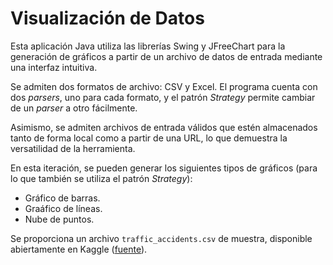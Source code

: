 # Visualización de Datos

Esta aplicación Java utiliza las librerías Swing y JFreeChart para la generación de gráficos a partir de un archivo de datos de entrada mediante una interfaz intuitiva.

Se admiten dos formatos de archivo: CSV y Excel. El programa cuenta con dos *parsers*, uno para cada formato, y el patrón *Strategy* permite cambiar de un *parser* a otro fácilmente.

Asimismo, se admiten archivos de entrada válidos que estén almacenados tanto de forma local como a partir de una URL, lo que demuestra la versatilidad de la herramienta.

En esta iteración, se pueden generar los siguientes tipos de gráficos (para lo que también se utiliza el patrón *Strategy*):
* Gráfico de barras.
* Graáfico de líneas.
* Nube de puntos.

Se proporciona un archivo `traffic_accidents.csv` de muestra, disponible abiertamente en Kaggle ([fuente](https://www.kaggle.com/datasets/oktayrdeki/traffic-accidents)).
